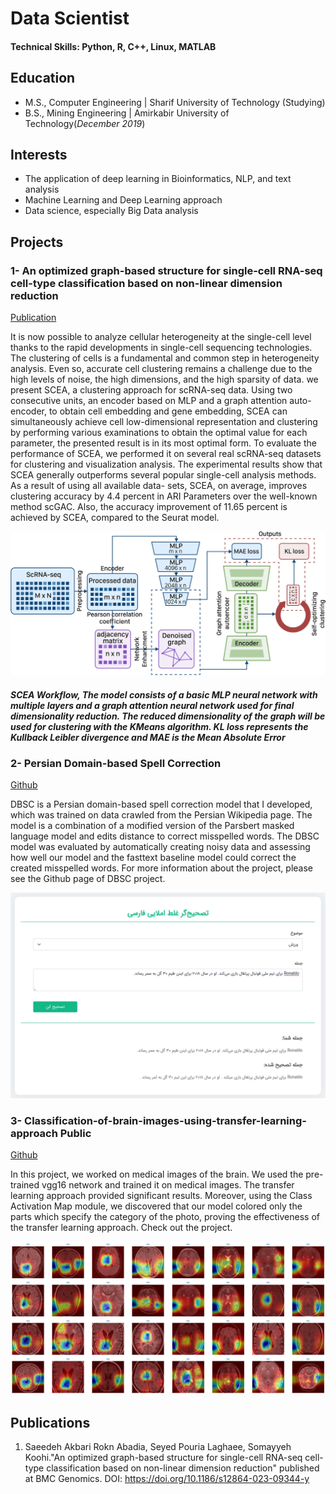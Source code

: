 # Data Scientist

#### Technical Skills: Python, R, C++, Linux, MATLAB

## Education						       		
- M.S., Computer Engineering | Sharif University of Technology (Studying)	 			        		
- B.S., Mining Engineering | Amirkabir University of Technology(_December 2019_)

## Interests
- The application of deep learning in Bioinformatics, NLP, and text analysis
- Machine Learning and Deep Learning approach
- Data science, especially Big Data analysis

## Projects
### 1- An optimized graph-based structure for single-cell RNA-seq cell-type classification based on non-linear dimension reduction
[Publication](https://bmcgenomics.biomedcentral.com/articles/10.1186/s12864-023-09344-y)

It is now possible to analyze cellular heterogeneity at the single-cell level thanks to the rapid developments in single-cell sequencing technologies. The clustering of cells is a fundamental and common step in heterogeneity analysis. Even so, accurate cell clustering remains a challenge due to the high levels of noise, the high dimensions, and the high sparsity of data. we present SCEA, a clustering approach for scRNA-seq data. Using two consecutive units, an encoder based on MLP and a graph attention auto-encoder, to obtain cell embedding and gene embedding, SCEA can simultaneously achieve cell low-dimensional representation and clustering by performing various examinations to obtain the optimal value for each parameter, the presented result is in its most optimal form. To evaluate the performance of SCEA, we performed it on several real scRNA-seq datasets for clustering and visualization analysis. The experimental results show that SCEA generally outperforms several popular single-cell analysis methods. As a result of using all available data- sets, SCEA, on average, improves clustering accuracy by 4.4 percent in ARI Parameters over the well-known method scGAC. Also, the accuracy improvement of 11.65 percent is achieved by SCEA, compared to the Seurat model.

![EEG Band Discovery](/assets/img/SCEA.webp)
##### SCEA Workflow, The model consists of a basic MLP neural network with multiple layers and a graph attention neural network used for final dimensionality reduction. The reduced dimensionality of the graph will be used for clustering with the KMeans algorithm. KL loss represents the Kullback Leibler divergence and MAE is the Mean Absolute Error


### 2- Persian Domain-based Spell Correction
[Github](https://github.com/NLP-Final-Projects/Parsi-IO/tree/ai4life-spell-correction/Spell-Correction)

DBSC is a Persian domain-based spell correction model that I developed, which was trained on data crawled from the Persian Wikipedia page. The model is a combination of a modified version of the Parsbert masked language model and edits distance to correct misspelled words. The DBSC model was evaluated by automatically creating noisy data and assessing how well our model and the fasttext baseline model could correct the created misspelled words. For more information about the project, please see the Github page of DBSC project.

![EEG Band Discovery](/assets/img/DBSC.png)



### 3- Classification-of-brain-images-using-transfer-learning-approach Public
[Github](https://github.com/pourialaghayee/Classification-of-brain-images-using-transfer-learning-approach.git)

In this project, we worked on medical images of the brain. We used the pre-trained vgg16 network and trained it on medical images. The transfer learning approach provided significant results. Moreover, using the Class Activation Map module, we discovered that our model colored only the parts which specify the category of the photo, proving the effectiveness of the transfer learning approach. Check out the project.

![EEG Band Discovery](/assets/img/CAM.png)

## Publications
1. Saeedeh Akbari Rokn Abadia, Seyed Pouria Laghaee, Somayyeh Koohi."An optimized graph-based structure for single-cell RNA-seq cell-type classification based on non-linear dimension reduction" published at BMC Genomics. DOI: https://doi.org/10.1186/s12864-023-09344-y
